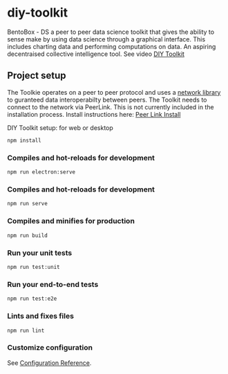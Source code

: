 # diy-toolkit

BentoBox - DS  a peer to peer data science toolkit that gives the ability to sense make by using data science through a graphical interface.  This includes charting data and performing computations on data. An aspiring decentraised collective intelligence tool. See video <a href="https://www.youtube.com/channel/UCoCgnBkZpB2oMn1Qa2nXKeg/playlists">DIY Toolkit</a>

## Project setup

The Toolkie operates on a peer to peer protocol and uses a <a href="https://github.com/DaMaHub/networklibrary">network library</a> to guranteed data interoperabilty between peers.  The Toolkit needs to connect to the network via PeerLink.  This is not currently included in the installation process.  Install instructions here: <a href="https://github.com/DaMaHub/peerlink">Peer Link Install</a>

DIY Toolkit setup: for web or desktop
```
npm install
```

### Compiles and hot-reloads for development
```
npm run electron:serve
```


### Compiles and hot-reloads for development
```
npm run serve
```

### Compiles and minifies for production
```
npm run build
```

### Run your unit tests
```
npm run test:unit
```

### Run your end-to-end tests
```
npm run test:e2e
```

### Lints and fixes files
```
npm run lint
```

### Customize configuration
See [Configuration Reference](https://cli.vuejs.org/config/).
